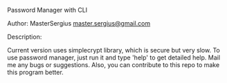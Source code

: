 Password Manager with CLI

Author: MasterSergius <master.sergius@gmail.com>

Description:

Current version uses simplecrypt library, which is secure but very slow.
To use password manager, just run it and type 'help' to get detailed help.
Mail me any bugs or suggestions. Also, you can contribute to this repo
to make this program better.
